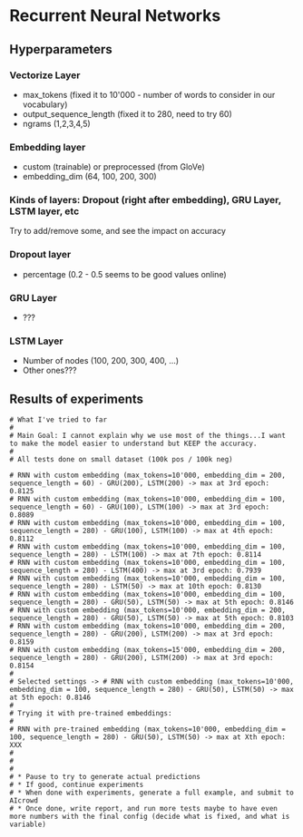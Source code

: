 # Recurrent Neural Networks

## Hyperparameters

### Vectorize Layer

* max_tokens (fixed it to 10'000 - number of words to consider in our vocabulary)
* output_sequence_length (fixed it to 280, need to try 60)
* ngrams (1,2,3,4,5)

### Embedding layer

* custom (trainable) or preprocessed (from GloVe)
* embedding_dim (64, 100, 200, 300)

### Kinds of layers: Dropout (right after embedding), GRU Layer, LSTM layer, etc

Try to add/remove some, and see the impact on accuracy

### Dropout layer

* percentage (0.2 - 0.5 seems to be good values online)

### GRU Layer

* ???

### LSTM Layer

* Number of nodes (100, 200, 300, 400, ...)
* Other ones???

## Results of experiments

```shell
# What I've tried to far
#
# Main Goal: I cannot explain why we use most of the things...I want to make the model easier to understand but KEEP the accuracy.
#
# All tests done on small dataset (100k pos / 100k neg)

# RNN with custom embedding (max_tokens=10'000, embedding_dim = 200, sequence_length = 60) - GRU(200), LSTM(200) -> max at 3rd epoch: 0.8125
# RNN with custom embedding (max_tokens=10'000, embedding_dim = 100, sequence_length = 60) - GRU(100), LSTM(100) -> max at 3rd epoch: 0.8089
# RNN with custom embedding (max_tokens=10'000, embedding_dim = 100, sequence_length = 280) - GRU(100), LSTM(100) -> max at 4th epoch: 0.8112
# RNN with custom embedding (max_tokens=10'000, embedding_dim = 100, sequence_length = 280) - LSTM(100) -> max at 7th epoch: 0.8114
# RNN with custom embedding (max_tokens=10'000, embedding_dim = 100, sequence_length = 280) - LSTM(400) -> max at 3rd epoch: 0.7939
# RNN with custom embedding (max_tokens=10'000, embedding_dim = 100, sequence_length = 280) - LSTM(50) -> max at 10th epoch: 0.8130
# RNN with custom embedding (max_tokens=10'000, embedding_dim = 100, sequence_length = 280) - GRU(50), LSTM(50) -> max at 5th epoch: 0.8146
# RNN with custom embedding (max_tokens=10'000, embedding_dim = 200, sequence_length = 280) - GRU(50), LSTM(50) -> max at 5th epoch: 0.8103
# RNN with custom embedding (max_tokens=10'000, embedding_dim = 200, sequence_length = 280) - GRU(200), LSTM(200) -> max at 3rd epoch: 0.8159
# RNN with custom embedding (max_tokens=15'000, embedding_dim = 200, sequence_length = 280) - GRU(200), LSTM(200) -> max at 3rd epoch: 0.8154
#
# Selected settings -> # RNN with custom embedding (max_tokens=10'000, embedding_dim = 100, sequence_length = 280) - GRU(50), LSTM(50) -> max at 5th epoch: 0.8146
#
# Trying it with pre-trained embeddings:
#
# RNN with pre-trained embedding (max_tokens=10'000, embedding_dim = 100, sequence_length = 280) - GRU(50), LSTM(50) -> max at Xth epoch: XXX
#
#
# 
# * Pause to try to generate actual predictions
# * If good, continue experiments
# * When done with experiments, generate a full example, and submit to AIcrowd
# * Once done, write report, and run more tests maybe to have even more numbers with the final config (decide what is fixed, and what is variable)
```

